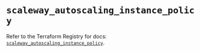 # `scaleway_autoscaling_instance_policy`

Refer to the Terraform Registry for docs: [`scaleway_autoscaling_instance_policy`](https://registry.terraform.io/providers/scaleway/scaleway/2.59.0/docs/resources/autoscaling_instance_policy).
